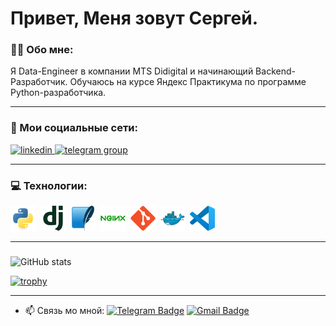 # Привет, Меня зовут Сергей.

### :man_technologist: Обо мне:
Я Data-Engineer в компании MTS Didigital и начинающий Backend-Разработчик. 
Обучаюсь на курсе Яндекс Практикума по программе Python-разработчика.

---

### 🤝 Мои социальные сети:

<div id="badges">
    <a href="https://www.linkedin.com/in/rendlolx/" target="_blank">
      <img src="https://cdn-icons-png.flaticon.com/512/2504/2504799.png" width="40" height="40" alt="linkedin" />
    </a>
    <a href="https://t.me/rendlolx" target="_blank">
      <img src="https://cdn-icons-png.flaticon.com/512/2111/2111646.png" width="40" height="40" alt="telegram group" />
    </a>
</div>

---

### 💻 Технологии:

<div>
    <img src="https://github.com/devicons/devicon/blob/master/icons/python/python-original.svg" title="python" alt="python" width="40" height="40"/>&nbsp
    <img src="https://github.com/devicons/devicon/blob/master/icons/django/django-plain.svg" title="django" alt="django" width="40" height="40"/>&nbsp
    <img src="https://github.com/devicons/devicon/blob/master/icons/sqlite/sqlite-original.svg" title="sqlite" alt="sqlite" width="40" height="40"/>&nbsp
    <img src="https://github.com/devicons/devicon/blob/master/icons/nginx/nginx-original.svg" title="nginx" alt="nginx" width="40" height="40"/>&nbsp
    <img src="https://github.com/devicons/devicon/blob/master/icons/git/git-original.svg" title="git" alt="git" width="40" height="40"/>&nbsp 
    <img src="https://github.com/devicons/devicon/blob/master/icons/docker/docker-original.svg" title="docker" alt="docker" width="40" height="40"/>&nbsp
    <img src="https://github.com/devicons/devicon/blob/master/icons/vscode/vscode-original.svg" title="vscode" alt="vscode" width="40" height="40"/>&nbsp;
</div>

---

###
![GitHub stats](https://github-readme-stats.vercel.app/api?username=Rendlolx&show_icons=true)  


[![trophy](https://github-profile-trophy.vercel.app/?username=Rendlolx&theme=onedark)](https://github.com/ryo-ma/github-profile-trophy)


---
- :mailbox: Связь мо мной: [![Telegram Badge](https://img.shields.io/badge/-rendlolx-blue?style=flat&logo=Telegram&logoColor=white)](https://t.me/rendlolx) [![Gmail Badge](https://img.shields.io/badge/-Yandex.Mail-red?style=flat&logo=&logoColor=white)](mailto:span42@yandex.ru)